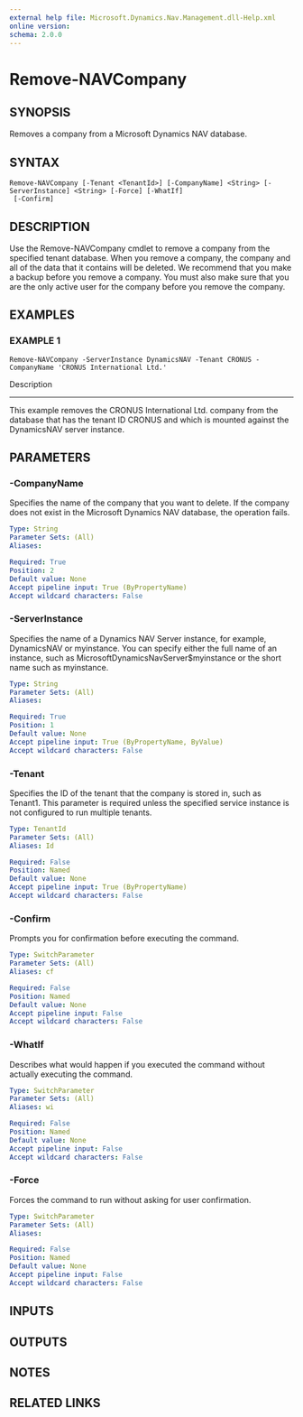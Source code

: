 ```yaml
---
external help file: Microsoft.Dynamics.Nav.Management.dll-Help.xml
online version: 
schema: 2.0.0
---
```


# Remove-NAVCompany

## SYNOPSIS
Removes a company from a Microsoft Dynamics NAV database.

## SYNTAX

```
Remove-NAVCompany [-Tenant <TenantId>] [-CompanyName] <String> [-ServerInstance] <String> [-Force] [-WhatIf]
 [-Confirm]
```

## DESCRIPTION
Use the Remove-NAVCompany cmdlet to remove a company from the specified tenant database.
When you remove a company, the company and all of the data that it contains will be deleted.
We recommend that you make a backup before you remove a company.
You must also make sure that you are the only active user for the company before you remove the company.

## EXAMPLES

### EXAMPLE 1
```
Remove-NAVCompany -ServerInstance DynamicsNAV -Tenant CRONUS -CompanyName 'CRONUS International Ltd.'
```

Description

-----------

This example removes the CRONUS International Ltd.
company from the database that has the tenant ID CRONUS and which is mounted against the DynamicsNAV server instance.

## PARAMETERS

### -CompanyName
Specifies the name of the company that you want to delete.
If the company does not exist in the Microsoft Dynamics NAV database, the operation fails.

```yaml
Type: String
Parameter Sets: (All)
Aliases: 

Required: True
Position: 2
Default value: None
Accept pipeline input: True (ByPropertyName)
Accept wildcard characters: False
```

### -ServerInstance
Specifies the name of a Dynamics NAV Server instance, for example, DynamicsNAV or myinstance.
You can specify either the full name of an instance, such as MicrosoftDynamicsNavServer$myinstance or the short name such as myinstance.

```yaml
Type: String
Parameter Sets: (All)
Aliases: 

Required: True
Position: 1
Default value: None
Accept pipeline input: True (ByPropertyName, ByValue)
Accept wildcard characters: False
```

### -Tenant
Specifies the ID of the tenant that the company is stored in, such as Tenant1.
This parameter is required unless the specified service instance is not configured to run multiple tenants.

```yaml
Type: TenantId
Parameter Sets: (All)
Aliases: Id

Required: False
Position: Named
Default value: None
Accept pipeline input: True (ByPropertyName)
Accept wildcard characters: False
```

### -Confirm
Prompts you for confirmation before executing the command.

```yaml
Type: SwitchParameter
Parameter Sets: (All)
Aliases: cf

Required: False
Position: Named
Default value: None
Accept pipeline input: False
Accept wildcard characters: False
```

### -WhatIf
Describes what would happen if you executed the command without actually executing the command.

```yaml
Type: SwitchParameter
Parameter Sets: (All)
Aliases: wi

Required: False
Position: Named
Default value: None
Accept pipeline input: False
Accept wildcard characters: False
```

### -Force
Forces the command to run without asking for user confirmation.

```yaml
Type: SwitchParameter
Parameter Sets: (All)
Aliases: 

Required: False
Position: Named
Default value: None
Accept pipeline input: False
Accept wildcard characters: False
```

## INPUTS

## OUTPUTS

## NOTES
## RELATED LINKS

